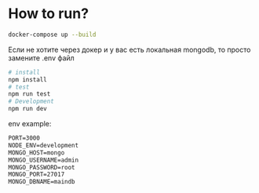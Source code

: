 
# How to run?

```bash
docker-compose up --build 
```

Если не хотите через докер и у вас есть локальная mongodb, то просто замените .env файл

```bash
# install
npm install
# test
npm run test
# Development
npm run dev
```

env example:

```txt
PORT=3000
NODE_ENV=development
MONGO_HOST=mongo
MONGO_USERNAME=admin
MONGO_PASSWORD=root
MONGO_PORT=27017
MONGO_DBNAME=maindb
```
